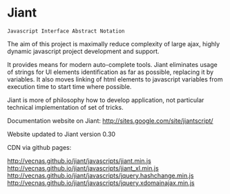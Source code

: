 Jiant
=====

    Javascript Interface Abstract Notation

The aim of this project is maximally reduce complexity of large ajax, highly dynamic 
javascript project development and support. 

It provides means for modern auto-complete tools. Jiant eliminates usage of strings for UI elements identification
as far as possible, replacing it by variables. It also moves linking of html elements to javascript variables 
from execution time to start time where possible.

Jiant is more of philosophy how to develop application, not particular technical implementation of set of tricks.

Documentation website on Jiant: http://sites.google.com/site/jiantscript/

Website updated to Jiant version 0.30


CDN via github pages:

http://vecnas.github.io/jiant/javascripts/jiant.min.js
http://vecnas.github.io/jiant/javascripts/jiant_xl.min.js
http://vecnas.github.io/jiant/javascripts/jquery.hashchange.min.js
http://vecnas.github.io/jiant/javascripts/jquery.xdomainajax.min.js
